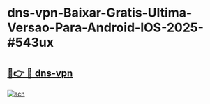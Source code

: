 # dns-vpn-Baixar-Gratis-Ultima-Versao-Para-Android-IOS-2025-#543ux

# <h2><a href="https://ainizakaria.my?title=dns-vpn&ref=24M">🔗👉 🔴 dns-vpn</a></h2>

[![acn](https://github.com/user-attachments/assets/0f9c940e-d8b0-45ae-aac7-cd30a18b3e1c)](https://ainizakaria.my?title=dns-vpn&ref=24M)

